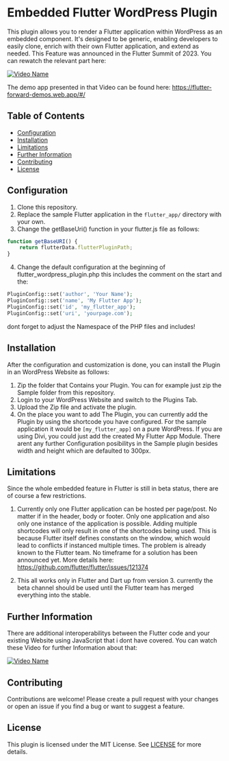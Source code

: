 # Embedded Flutter WordPress Plugin
This plugin allows you to render a Flutter application within WordPress as an embedded component. It's designed to be generic, enabling developers to easily clone, enrich with their own Flutter application, and extend as needed.
This Feature was announced in the Flutter Summit of 2023. You can rewatch the relevant part here:

[![Video Name](https://img.youtube.com/vi/zKQYGKAe5W8/0.jpg)](https://www.youtube.com/live/zKQYGKAe5W8?si=YWBKOAiITJ6HLtg9&t=5796)

The demo app presented in that Video can be found here: https://flutter-forward-demos.web.app/#/

## Table of Contents

- [Configuration](#configuration)
- [Installation](#installation)
- [Limitations](#limitations)
- [Further Information](#further-information)
- [Contributing](#contributing)
- [License](#license)

## Configuration

1. Clone this repository.
2. Replace the sample Flutter application in the `flutter_app/` directory with your own.
3. Change the getBaseUri() function in your flutter.js file as follows:

```javascript
function getBaseURI() {
    return flutterData.flutterPluginPath;
}
```

4. Change the default configuration at the beginning of flutter_wordpress_plugin.php this includes the comment on the start and the:
```php
PluginConfig::set('author', 'Your Name');
PluginConfig::set('name', 'My Flutter App');
PluginConfig::set('id', 'my_flutter_app');
PluginConfig::set('uri', 'yourpage.com');
```
dont forget to adjust the Namespace of the PHP files and includes!

## Installation

After the configuration and customization is done, you can install the Plugin in an WordPress Website as follows:

1. Zip the folder that Contains your Plugin. You can for example just zip the Sample folder from this repository.
2. Login to your WordPress Website and switch to the Plugins Tab.
3. Upload the Zip file and activate the plugin.
4. On the place you want to add The Plugin, you can currently add the Plugin by using the shortcode you have configured.
   For the sample application it would be `[my_flutter_app]` on a pure WordPress. If you are using Divi, you could just add
   the created My Flutter App Module. There arent any further Configuration posibilitys in the Sample plugin besides width and height which are defaulted to 300px.

## Limitations

Since the whole embedded feature in Flutter is still in beta status, there are of course a few restrictions.

1. Currently only one Flutter application can be hosted per page/post. No matter if in the header, body or footer. Only one application and also only one instance of the application is possible.
   Adding multiple shortcodes will only result in one of the shortcodes being used. This is because Flutter itself defines constants on the window, which would lead to conflicts if instanced multiple times.
   The problem is already known to the Flutter team. No timeframe for a solution has been announced yet. More details here: https://github.com/flutter/flutter/issues/121374

3. This all works only in Flutter and Dart up from version 3. currently the beta channel should be used until the Flutter team has merged everything into the stable.

## Further Information

There are additional interoperabilitys between the Flutter code and your existing Website using JavaScript that i dont have covered. You can watch these Video for further Information about that:

[![Video Name](https://img.youtube.com/vi/3HdTJPd6eZc/0.jpg)](https://www.youtube.com/watch?v=3HdTJPd6eZc)


## Contributing

Contributions are welcome! Please create a pull request with your changes or open an issue if you find a bug or want to suggest a feature.

## License

This plugin is licensed under the MIT License. See [LICENSE](LICENSE.md) for more details.

